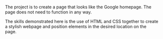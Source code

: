 The project is to create a page that looks like the Google homepage.
The page does not need to function in any way.

The skills demonstrated here is the use of HTML and CSS
together to create a stylish webpage and position elements
in the desired location on the page.
